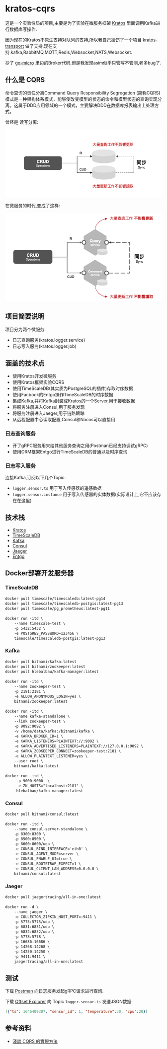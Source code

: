 # kratos-cqrs

这是一个实验性质的项目,主要是为了实验在微服务框架 [Kratos](https://go-kratos.dev/) 里面调用Kafka进行数据库写操作.

因为现在的Kratos不原生支持对队列的支持,所以我自己捯饬了一个项目 [kratos-transport](https://github.com/tx7do/kratos-transport) 做了支持,现在支持:kafka,RabbitMQ,MQTT,Redis,Websocket,NATS,Websocket.

抄了 [go-micro](https://github.com/asim/go-micro) 里边的Broker代码,但是我发现asim似乎只管写不管测,老多bug了.

## 什么是 CQRS

命令查询的责任分离Command Query Responsibility Segregation (简称CQRS)模式是一种架构体系模式，能够使改变模型的状态的命令和模型状态的查询实现分离。这属于DDD应用领域的一个模式，主要解决DDD在数据库报表输出上处理方式。

曾经是 读写分离:

![](docs/rws.png)

在微服务的时代,变成了这样:

![](docs/cqrs.png)

## 项目简要说明

项目分为两个微服务:

- 日志查询服务(kratos.logger.service)
- 日志写入服务(kratos.logger.job)

## 涵盖的技术点

- 使用Kratos开发微服务
- 使用Kratos框架实验CQRS
- 使用TimeScaleDB(其实质为PostgreSQL的插件)存取时序数据
- 使用Facbook的Entgo操作TimeScaleDB的时序数据
- 集成Kafka,并将Kafka封装成Kratos的一个Server,用于接收数据
- 将服务注册进入Consul,用于服务发现
- 将服务注册进入Jaeger,用于链路跟踪
- 从远程配置中心读取配置,Consul和Nacos可以直接用

### 日志查询服务

- 开了gRPC服务用来给其他服务查询之用(Postman已经支持调试gRPC)
- 使用ORM框架Entgo进行TimeScaleDB的普通以及时序查询

### 日志写入服务

连接Kafka,订阅以下几个Topic:

- `logger.sensor.ts` 用于写入传感器的遥感数据
- `logger.sensor.instance` 用于写入传感器的实体数据(实际设计上,它不应该存在在这里)

## 技术栈

- [Kratos](https://go-kratos.dev/)
- [TimeScaleDB](https://www.timescale.com/)
- [Kafka](https://kafka.apache.org/)
- [Consul](https://www.consul.io/)
- [Jaeger](https://www.jaegertracing.io/)
- [Entgo](https://entgo.io/)

## Docker部署开发服务器

### TimeScaleDB

```shell
docker pull timescale/timescaledb:latest-pg14
docker pull timescale/timescaledb-postgis:latest-pg13
docker pull timescale/pg_prometheus:latest-pg11

docker run -itd \
    --name timescale-test \
    -p 5432:5432 \
    -e POSTGRES_PASSWORD=123456 \
    timescale/timescaledb-postgis:latest-pg13
```

### Kafka

```shell
docker pull bitnami/kafka:latest
docker pull bitnami/zookeeper:latest
docker pull hlebalbau/kafka-manager:latest

docker run -itd \
    --name zookeeper-test \
    -p 2181:2181 \
    -e ALLOW_ANONYMOUS_LOGIN=yes \
    bitnami/zookeeper:latest

docker run -itd \
    --name kafka-standalone \
    --link zookeeper-test \
    -p 9092:9092 \
    -v /home/data/kafka:/bitnami/kafka \
    -e KAFKA_BROKER_ID=1 \
    -e KAFKA_LISTENERS=PLAINTEXT://:9092 \
    -e KAFKA_ADVERTISED_LISTENERS=PLAINTEXT://127.0.0.1:9092 \
    -e KAFKA_ZOOKEEPER_CONNECT=zookeeper-test:2181 \
    -e ALLOW_PLAINTEXT_LISTENER=yes \
    --user root \
    bitnami/kafka:latest

docker run -itd \
     -p 9000:9000  \
     -e ZK_HOSTS="localhost:2181" \
     hlebalbau/kafka-manager:latest
```

### Consul

```shell
docker pull bitnami/consul:latest

docker run -itd \
    --name consul-server-standalone \
    -p 8300:8300 \
    -p 8500:8500 \
    -p 8600:8600/udp \
    -e CONSUL_BIND_INTERFACE='eth0' \
    -e CONSUL_AGENT_MODE=server \
    -e CONSUL_ENABLE_UI=true \
    -e CONSUL_BOOTSTRAP_EXPECT=1 \
    -e CONSUL_CLIENT_LAN_ADDRESS=0.0.0.0 \
    bitnami/consul:latest
```

### Jaeger

```shell
docker pull jaegertracing/all-in-one:latest

docker run -d \
    --name jaeger \
    -e COLLECTOR_ZIPKIN_HOST_PORT=:9411 \
    -p 5775:5775/udp \
    -p 6831:6831/udp \
    -p 6832:6832/udp \
    -p 5778:5778 \
    -p 16686:16686 \
    -p 14268:14268 \
    -p 14250:14250 \
    -p 9411:9411 \
    jaegertracing/all-in-one:latest
```

## 测试

下载 [Postman](https://www.postman.com/downloads/) 向日志服务发起gRPC请求进行查询.

下载 [Offset Explorer](https://www.kafkatool.com/download.html) 向 Topic ```logger.sensor.ts``` 发送JSON数据:

```json
[{"ts": 1646409307, "sensor_id": 1, "temperature":30, "cpu":20}]
```

## 参考资料

- [淺談 CQRS 的實現方法](https://medium.brobridge.com/%E6%B7%BA%E8%AB%87-cqrs-%E5%AF%A6%E7%8F%BE%E6%96%B9%E6%B3%95-3b4fcb8d5c86)
